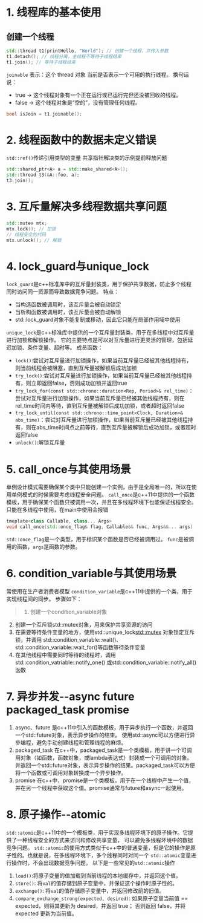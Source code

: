 # 1. 线程库的基本使用
## 创建一个线程
```c++
std::thread t1(printHello, "World"); // 创建一个线程，并传入参数
t1.detach(); // 线程分离，主线程不等待子线程结束
t1.join(); // 等待子线程结束
```
`joinable` 表示：这个 thread 对象 当前是否表示一个可用的执行线程。
换句话说：
- true → 这个线程对象有一个正在运行或已运行完但还没被回收的线程。
- false → 这个线程对象是“空的”，没有管理任何线程。
```c++
bool isJoin = t1.joinable(); 
```
# 2. 线程函数中的数据未定义错误
`std::ref()`传递引用类型的变量
共享指针解决类的示例提前释放问题
```c++
std::shared_ptr<A> a = std::make_shared<A>();
std::thread t3(&A::foo, a);
t3.join();
```
# 3. 互斥量解决多线程数据共享问题
```c++
std::mutex mtx;
mtx.lock(); // 加锁
// 线程安全的代码
mtx.unlock(); // 解锁
```
# 4. lock_guard与unique_lock
`lock_guard`是c++标准库中的互斥量封装类，用于保护共享数据，防止多个线程同时访问同一资源而导致数据竞争问题。
特点：
- 当构造函数被调用时，该互斥量会被自动锁定
- 当析构函数被调用时，该互斥量会被自动解锁
- std::lock_guard对象不能复制或移动，因此它只能在局部作用域中使用

`unique_lock`是c++标准库中提供的一个互斥量封装类，用于在多线程中对互斥量进行加锁和解锁操作。
它的主要特点是可以对互斥量进行更灵活的管理，包括延迟加锁、条件变量、超时等。
成员函数：
- `lock()`:尝试对互斥量进行加锁操作，如果当前互斥量已经被其他线程持有，则当前线程会被阻塞，直到互斥量被解锁后成功加锁
- `try_lock()`:尝试对互斥量进行加锁操作，如果当前互斥量已经被其他线程持有，则立即返回false，否则成功加锁并返回true
- `try_lock_for(const std::chrono::duration<Rep, Period>& rel_time)`：尝试对互斥量进行加锁操作，如果当前互斥量已经被其他线程持有，则在rel_time时间内等待，直到互斥量被解锁后成功加锁，或者超时返回false
- `try_lock_until(const std::chrono::time_point<Clock, Duration>& abs_time)`：尝试对互斥量进行加锁操作，如果当前互斥量已经被其他线程持有，则在abs_time时间点之前等待，直到互斥量被解锁后成功加锁，或者超时返回false
- `unlock()`:解锁互斥量

# 5. call_once与其使用场景
单例设计模式需要确保某个类中只能创建一个实例，由于是全局唯一的，所以在使用单例模式的时候需要考虑线程安全问题。
`call_once`是c++11中提供的一个函数模板，用于确保某个函数只被调用一次，并且在多线程环境下也能保证线程安全。
只能在多线程中使用，在main中使用会报错
```c++
tmeplate<class Callable, class... Args>
void call_once(std::once_flag& flag, Callable&& func, Args&&... args)
```
`std::once_flag`是一个类型，用于标识某个函数是否已经被调用过。
`func`是被调用的函数，`args`是函数的参数。

# 6. condition_variable与其使用场景
常使用在生产者消费者模型
`condition_variable`是c++11中提供的一个类，用于实现线程间的同步。
步骤如下：
> 1. 创建一个condition_variable对象
2. 创建一个互斥锁std::mutex对象，用来保护共享资源的访问
3. 在需要等待条件变量的地方，使用std::unique_lock<std::mutex> 对象锁定互斥锁，并调用
std::condition_variable::wait()、std::condition_variable::wait_for()等函数等待条件变量
4. 在其他线程中需要同时等待的线程时，调用std::condition_vatriable::notify_one()
或std::condition_variable::notify_all()函数

# 7. 异步并发--async future packaged_task promise
1. async、future
是c++11中引入的函数模板，用于异步执行一个函数，并返回一个std::future对象，表示异步操作的结束。
使用std::async可以方便进行异步编程，避免手动创建线程和管理线程的麻烦。
2. packaged_task
在c++中，packaged_task是一个类模板，用于讲一个可调用对象（如函数，函数对象，或lambda表达式）封装成一个可调用的对象。
并返回一个std::future对象，表示异步操作的结果。packaged_task可以方便将一个函数或可调用对象转换成一个异步操作。
3. promise
在c++中，promise是一个类模板，用于在一个线程中产生一个值，并在另一个线程中获取这个值。promise通常与future和async一起使用。

# 8. 原子操作--atomic
`std::atomic`是c++11中的一个模板类，用于实现多线程环境下的原子操作。它提供了一种线程安全的方式来访问和修改共享变量，
可以避免多线程环境中的数据竞争问题。
`std::atomic`的使用方式类似于c++中的普通变量，但是它的操作是原子性的。也就是说，在多线程环境下，多个线程同时对同一个
`std::atomic`变量进行操作时，不会出现数据竞争问题。
以下是一些常见的`std::atomic`操作
1. `load()`:将原子变量的值加载到当前线程的本地缓存中，并返回这个值。
2. `store()`: 将`val`的值存储到原子变量中，并保证这个操作时原子性的。
3. `exchange()`: 将`val`的值存储原子变量中，并返回修改前的旧值。
4. `compare_exchange_strong(expected, desired)`: 如果原子变量当前值 == expected，则将其更新为 desired，并返回 true；
否则返回 false，并将 expected 更新为当前值。
